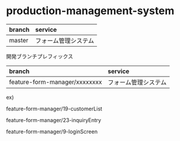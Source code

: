 # production-management-system


| branch | service |
| :-- | :-- |
| master | フォーム管理システム |

開発ブランチプレフィックス

| branch | service |
| :-- | :-- |
| feature-form-manager/xxxxxxxx | フォーム管理システム |

ex)

feature-form-manager/19-customerList

feature-form-manager/23-inquiryEntry

feature-form-manager/9-loginScreen
